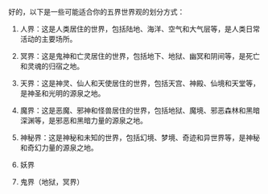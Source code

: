 好的，以下是一些可能适合你的五界世界观的划分方式：

1. 人界：这是人类居住的世界，包括陆地、海洋、空气和大气层等，是人类日常活动的主要场所。

2. 冥界：这是鬼神和亡灵居住的世界，包括地下、地狱、幽冥和阴间等，是死亡和灵魂的归宿之地。

3. 天界：这是神灵、仙人和天使居住的世界，包括天宫、神殿、仙境和天堂等，是神圣和光明的源泉之地。

4. 魔界：这是恶魔、邪神和怪兽居住的世界，包括地狱、魔境、邪恶森林和黑暗深渊等，是邪恶和黑暗力量的源泉之地。

5. 神秘界：这是神秘和未知的世界，包括幻境、梦境、奇迹和异世界等，是神秘和奇幻力量的源泉之地。
6. 妖界
7. 鬼界（地狱，冥界）
